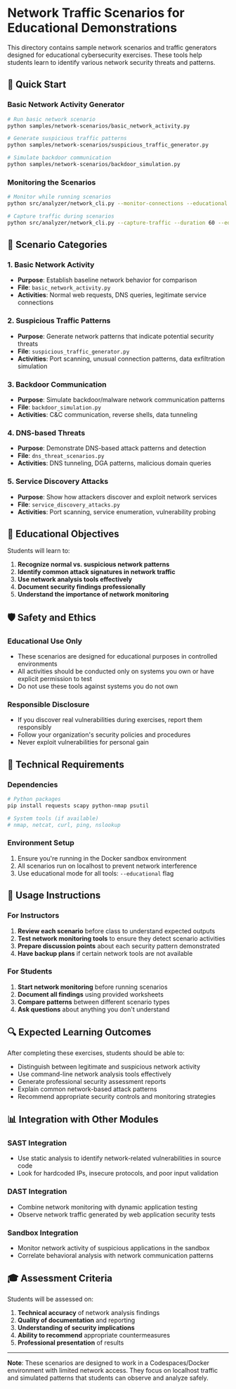 # Network Traffic Scenarios for Educational Demonstrations

This directory contains sample network scenarios and traffic generators designed for educational cybersecurity exercises. These tools help students learn to identify various network security threats and patterns.

## 🚀 Quick Start

### Basic Network Activity Generator
```bash
# Run basic network scenario
python samples/network-scenarios/basic_network_activity.py

# Generate suspicious traffic patterns
python samples/network-scenarios/suspicious_traffic_generator.py

# Simulate backdoor communication
python samples/network-scenarios/backdoor_simulation.py
```

### Monitoring the Scenarios
```bash
# Monitor while running scenarios
python src/analyzer/network_cli.py --monitor-connections --educational

# Capture traffic during scenarios
python src/analyzer/network_cli.py --capture-traffic --duration 60 --educational
```

## 📂 Scenario Categories

### 1. Basic Network Activity
- **Purpose**: Establish baseline network behavior for comparison
- **File**: `basic_network_activity.py`
- **Activities**: Normal web requests, DNS queries, legitimate service connections

### 2. Suspicious Traffic Patterns
- **Purpose**: Generate network patterns that indicate potential security threats
- **File**: `suspicious_traffic_generator.py`
- **Activities**: Port scanning, unusual connection patterns, data exfiltration simulation

### 3. Backdoor Communication
- **Purpose**: Simulate backdoor/malware network communication patterns
- **File**: `backdoor_simulation.py`
- **Activities**: C&C communication, reverse shells, data tunneling

### 4. DNS-based Threats
- **Purpose**: Demonstrate DNS-based attack patterns and detection
- **File**: `dns_threat_scenarios.py`
- **Activities**: DNS tunneling, DGA patterns, malicious domain queries

### 5. Service Discovery Attacks
- **Purpose**: Show how attackers discover and exploit network services
- **File**: `service_discovery_attacks.py`
- **Activities**: Port scanning, service enumeration, vulnerability probing

## 🎯 Educational Objectives

Students will learn to:
1. **Recognize normal vs. suspicious network patterns**
2. **Identify common attack signatures in network traffic**
3. **Use network analysis tools effectively**
4. **Document security findings professionally**
5. **Understand the importance of network monitoring**

## 🛡️ Safety and Ethics

### Educational Use Only
- These scenarios are designed for educational purposes in controlled environments
- All activities should be conducted only on systems you own or have explicit permission to test
- Do not use these tools against systems you do not own

### Responsible Disclosure
- If you discover real vulnerabilities during exercises, report them responsibly
- Follow your organization's security policies and procedures
- Never exploit vulnerabilities for personal gain

## 🔧 Technical Requirements

### Dependencies
```bash
# Python packages
pip install requests scapy python-nmap psutil

# System tools (if available)
# nmap, netcat, curl, ping, nslookup
```

### Environment Setup
1. Ensure you're running in the Docker sandbox environment
2. All scenarios run on localhost to prevent network interference
3. Use educational mode for all tools: `--educational` flag

## 📝 Usage Instructions

### For Instructors
1. **Review each scenario** before class to understand expected outputs
2. **Test network monitoring tools** to ensure they detect scenario activities
3. **Prepare discussion points** about each security pattern demonstrated
4. **Have backup plans** if certain network tools are not available

### For Students
1. **Start network monitoring** before running scenarios
2. **Document all findings** using provided worksheets
3. **Compare patterns** between different scenario types
4. **Ask questions** about anything you don't understand

## 🔍 Expected Learning Outcomes

After completing these exercises, students should be able to:
- Distinguish between legitimate and suspicious network activity
- Use command-line network analysis tools effectively
- Generate professional security assessment reports
- Explain common network-based attack patterns
- Recommend appropriate security controls and monitoring strategies

## 📊 Integration with Other Modules

### SAST Integration
- Use static analysis to identify network-related vulnerabilities in source code
- Look for hardcoded IPs, insecure protocols, and poor input validation

### DAST Integration  
- Combine network monitoring with dynamic application testing
- Observe network traffic generated by web application security tests

### Sandbox Integration
- Monitor network activity of suspicious applications in the sandbox
- Correlate behavioral analysis with network communication patterns

## 🎓 Assessment Criteria

Students will be assessed on:
1. **Technical accuracy** of network analysis findings
2. **Quality of documentation** and reporting
3. **Understanding of security implications** 
4. **Ability to recommend** appropriate countermeasures
5. **Professional presentation** of results

---

**Note**: These scenarios are designed to work in a Codespaces/Docker environment with limited network access. They focus on localhost traffic and simulated patterns that students can observe and analyze safely.
